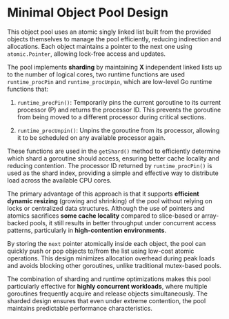 # Minimal Object Pool Design

This object pool uses an atomic singly linked list built from the provided objects themselves to manage the pool efficiently, reducing indirection and allocations. Each object maintains a pointer to the next one using `atomic.Pointer`, allowing lock-free access and updates.

The pool implements **sharding** by maintaining **X** independent linked lists up to the number of logical cores, two runtime functions are used `runtime_procPin` and `runtime_procUnpin`, which are low-level Go runtime functions that:

1. `runtime_procPin()`: Temporarily pins the current goroutine to its current processor (P) and returns the processor ID. This prevents the goroutine from being moved to a different processor during critical sections.

2. `runtime_procUnpin()`: Unpins the goroutine from its processor, allowing it to be scheduled on any available processor again.

These functions are used in the `getShard()` method to efficiently determine which shard a goroutine should access, ensuring better cache locality and reducing contention. The processor ID returned by `runtime_procPin()` is used as the shard index, providing a simple and effective way to distribute load across the available CPU cores.

The primary advantage of this approach is that it supports **efficient dynamic resizing** (growing and shrinking) of the pool without relying on locks or centralized data structures. Although the use of pointers and atomics sacrifices **some cache locality** compared to slice-based or array-backed pools, it still results in better throughput under concurrent access patterns, particularly in **high-contention environments**.

By storing the `next` pointer atomically inside each object, the pool can quickly push or pop objects to/from the list using low-cost atomic operations. This design minimizes allocation overhead during peak loads and avoids blocking other goroutines, unlike traditional mutex-based pools.

The combination of sharding and runtime optimizations makes this pool particularly effective for **highly concurrent workloads**, where multiple goroutines frequently acquire and release objects simultaneously. The sharded design ensures that even under extreme contention, the pool maintains predictable performance characteristics.
